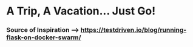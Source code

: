 # A Trip, A Vacation... Just Go!

### Source of Inspiration --> https://testdriven.io/blog/running-flask-on-docker-swarm/
